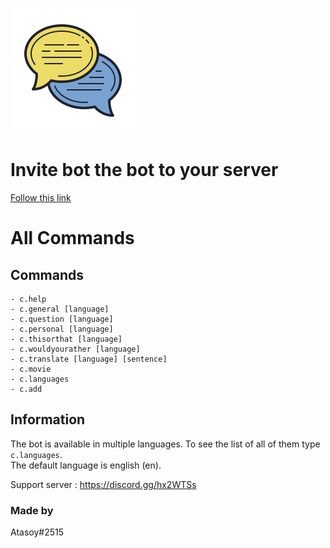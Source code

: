 ![Picture](https://github.com/atasoya/convo-master-discord-bot/blob/master/logo.png)

# Invite bot the bot to your server

[Follow this link](https://discord.com/oauth2/authorize?client_id=744956642214543362&permissions=84992&scope=bot)

# All Commands

## Commands

```
- c.help
- c.general [language]
- c.question [language]
- c.personal [language]
- c.thisorthat [language]
- c.wouldyourather [language]
- c.translate [language] [sentence]
- c.movie
- c.languages
- c.add
```

## Information

The bot is available in multiple languages. To see the list of all of them type `c.languages`.  
The default language is english (en).

Support server : https://discord.gg/hx2WTSs

### Made by

Atasoy#2515
